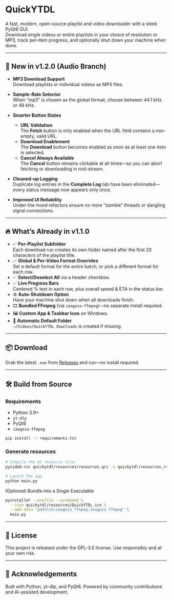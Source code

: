 # QuickYTDL

A fast, modern, open-source playlist and video downloader with a sleek PyQt6 GUI.  
Download single videos or entire playlists in your choice of resolution or MP3, track per-item progress, and optionally shut down your machine when done.

---

## 📢 New in v1.2.0 (Audio Branch)

- **MP3 Download Support**  
  Download playlists or individual videos as MP3 files.  

- **Sample-Rate Selector**  
  When “mp3” is chosen as the global format, choose between 44.1 kHz or 48 kHz.  

- **Smarter Button States**  
  - **URL Validation**  
    The **Fetch** button is only enabled when the URL field contains a non-empty, valid URL.  
  - **Download Enablement**  
    The **Download** button becomes enabled as soon as at least one item is selected.  
  - **Cancel Always Available**  
    The **Cancel** button remains clickable at all times—so you can abort fetching or downloading in mid-stream.

- **Cleaned-up Logging**  
  Duplicate log entries in the **Complete Log** tab have been eliminated—every status message now appears only once.

- **Improved UI Reliability**  
  Under-the-hood refactors ensure no more “zombie” threads or dangling signal connections.

---

## 🔥 What’s Already in v1.1.0

- ✅ **Per-Playlist Subfolder**  
  Each download run creates its own folder named after the first 20 characters of the playlist title.  
- ✅ **Global & Per-Video Format Overrides**  
  Set a default format for the entire batch, or pick a different format for each row.  
- ✅ **Select/Deselect All** via a header checkbox.  
- ✅ **Live Progress Bars**  
  Centered % text in each row, plus overall speed & ETA in the status bar.  
- ⚙️ **Auto-Shutdown Option**  
  Have your machine shut down when all downloads finish.  
- 🎞️ **Bundled FFmpeg** (via `imageio-ffmpeg`)—no separate install required.  
- 🖼️ **Custom App & Taskbar Icon** on Windows.  
- 📂 **Automatic Default Folder**  
  `~/Videos/QuickYTDL Downloads` is created if missing.

---

## 📦 Download

Grab the latest `.exe` from [Releases](https://github.com/udwije/QuickYTDL/releases) and run—no install required.

---

## 🛠️ Build from Source

### Requirements

- Python 3.9+  
- `yt-dlp`  
- PyQt6  
- `imageio-ffmpeg`  

```bash
pip install -r requirements.txt
```
### Generate resources

```bash
# Compile the Qt resource file:
pyside6-rcc quickytdl/resources/resources.qrc -o quickytdl/resources_rc.py
```

```bash
# Launch the app
python main.py
```

(Optional) Bundle into a Single Executable
```bash
pyinstaller --onefile --windowed \
  --icon quickytdl/resources/QuickYTDL.ico \
  --add-data "path\to\imageio_ffmpeg;imageio_ffmpeg" \
  main.py
```
---

## 📄 License

This project is released under the GPL-3.0 license.
Use responsibly and at your own risk.

---

## 🙏 Acknowledgements

Built with Python, yt-dlp, and PyQt6.
Powered by community contributions and AI-assisted development.